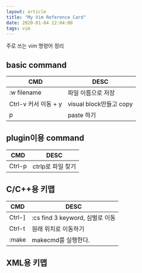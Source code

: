 ```yaml
---
layout: article
title: "My Vim Reference Card"
date: 2020-01-04 12:04:00
tags: vim
---
```


주로 쓰는 vim 명령어 정리

## basic command

| CMD	                         | DESC                      |
|--------------------------------|---------------------------|
| :w filename                    | 파일 이름으로 저장        |
| Ctrl-v 커서 이동 + y           | visual block만들고 copy   |
| p                              | paste 하기                |

## plugin이용 command

| CMD	                         | DESC                      |
|--------------------------------|---------------------------|
| Ctrl-p                         | ctrlp로 파일 찾기         |



## C/C++용 키맵
| CMD	                           | DESC                        |
|--------------------------------|-----------------------------|
| Ctrl-]                         | :cs find 3 keyword,  심벌로 이동         |
| Ctrl-t                         | 원래 위치로 이동하기                     |
| :make                          | makecmd를 실행한다.                      |


## XML용 키맵
